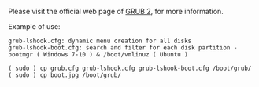 Please visit the official web page of [GRUB 2](http://www.gnu.org/software/grub/grub.html), for more information.

Example of use:

    grub-lshook.cfg: dynamic menu creation for all disks
    grub-lshook-boot.cfg: search and filter for each disk partition - bootmgr ( Windows 7-10 ) & /boot/vmlinuz ( Ubuntu )

    ( sudo ) cp grub.cfg grub-lshook.cfg grub-lshook-boot.cfg /boot/grub/
    ( sudo ) cp boot.jpg /boot/grub/
    
